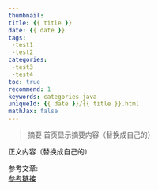 ```yaml
---
thumbnail:
title: {{ title }}
date: {{ date }}
tags:
 -test1
 -test2
categories: 
 -test3
 -test4
toc: true
recommend: 1
keywords: categories-java
uniqueId: {{ date }}/{{ title }}.html
mathJax: false
---
```

> 摘要
首页显示摘要内容（替换成自己的）
<!-- more -->
正文内容（替换成自己的）

参考文章:  
[参考链接]()
